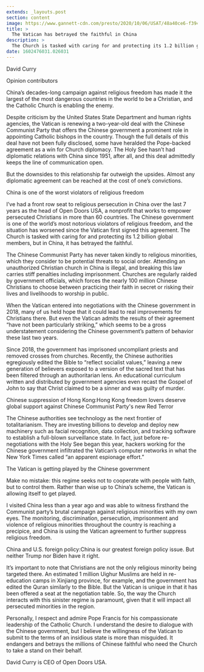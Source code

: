 ```yaml
--- 
extends: _layouts.post 
section: content 
image: https://www.gannett-cdn.com/presto/2020/10/06/USAT/48a40ce6-f394-4931-b603-4d3e38f77bf9-XXX_CHN_Easter_2475.JPG?crop=2447,1376,x0,y0&width=2447&height=1376&format=pjpg&auto=webp 
title: > 
  The Vatican has betrayed the faithful in China 
description: > 
  The Church is tasked with caring for and protecting its 1.2 billion global members, but in China, it has betrayed the faithful.The Chinese Communist Party has never taken kindly to religious minorities, which they consider to be potential threats to social order.Attending an unauthorized Christian church in China is illegal, and breaking this law carries stiff penalties including imprisonment.Chinese suppression of Hong Kong:Hong Kong freedom lovers deserve global support against Chinese Communist Party's new Red TerrorThe Chinese authorities see technology as the next frontier of totalitarianism.The monitoring, discrimination, persecution, imprisonment and violence of religious minorities throughout the country is reaching a precipice, and China is using the Vatican agreement to further suppress religious freedom. 
date: 1602476031.026031 
--- 
```

David Curry

Opinion contributors

China’s decades-long campaign against religious freedom has made it the largest of the most dangerous countries in the world to be a Christian, and the Catholic Church is enabling the enemy.

Despite criticism by the United States State Department and human rights agencies, the Vatican is renewing a two-year-old deal with the Chinese Communist Party that offers the Chinese government a prominent role in appointing Catholic bishops in the country. Though the full details of this deal have not been fully disclosed, some have heralded the Pope-backed agreement as a win for Church diplomacy. The Holy See hasn’t had diplomatic relations with China since 1951, after all, and this deal admittedly keeps the line of communication open.

But the downsides to this relationship far outweigh the upsides. Almost any diplomatic agreement can be reached at the cost of one’s convictions.

China is one of the worst violators of religious freedom

I’ve had a front row seat to religious persecution in China over the last 7 years as the head of Open Doors USA, a nonprofit that works to empower persecuted Christians in more than 60 countries. The Chinese government is one of the world’s most notorious violators of religious freedom, and the situation has worsened since the Vatican first signed this agreement. The Church is tasked with caring for and protecting its 1.2 billion global members, but in China, it has betrayed the faithful.

The Chinese Communist Party has never taken kindly to religious minorities, which they consider to be potential threats to social order. Attending an unauthorized Christian church in China is illegal, and breaking this law carries stiff penalties including imprisonment. Churches are regularly raided by government officials, which forces the nearly 100 million Chinese Christians to choose between practicing their faith in secret or risking their lives and livelihoods to worship in public.

When the Vatican entered into negotiations with the Chinese government in 2018, many of us held hope that it could lead to real improvements for Christians there. But even the Vatican admits the results of their agreement “have not been particularly striking,” which seems to be a gross understatement considering the Chinese government’s pattern of behavior these last two years.

Since 2018, the government has imprisoned uncompliant priests and removed crosses from churches. Recently, the Chinese authorities egregiously edited the Bible to “reflect socialist values,” leaving a new generation of believers exposed to a version of the sacred text that has been filtered through an authoritarian lens. An educational curriculum written and distributed by government agencies even recast the Gospel of John to say that Christ claimed to be a sinner and was guilty of murder.

Chinese suppression of Hong Kong:Hong Kong freedom lovers deserve global support against Chinese Communist Party's new Red Terror

The Chinese authorities see technology as the next frontier of totalitarianism. They are investing billions to develop and deploy new machinery such as facial recognition, data collection, and tracking software to establish a full-blown surveillance state. In fact, just before re-negotiations with the Holy See began this year, hackers working for the Chinese government infiltrated the Vatican’s computer networks in what the New York Times called “an apparent espionage effort.”

The Vatican is getting played by the Chinese government

Make no mistake: this regime seeks not to cooperate with people with faith, but to control them. Rather than wise up to China’s scheme, the Vatican is allowing itself to get played.

I visited China less than a year ago and was able to witness firsthand the Communist party’s brutal campaign against religious minorities with my own eyes. The monitoring, discrimination, persecution, imprisonment and violence of religious minorities throughout the country is reaching a precipice, and China is using the Vatican agreement to further suppress religious freedom.

China and U.S. foreign policy:China is our greatest foreign policy issue. But neither Trump nor Biden have it right.

It’s important to note that Christians are not the only religious minority being targeted there. An estimated 1 million Uighur Muslims are held in re-education camps in Xinjiang province, for example, and the government has edited the Quran similarly to the Bible. But the Vatican is unique in that it has been offered a seat at the negotiation table. So, the way the Church interacts with this sinister regime is paramount, given that it will impact all persecuted minorities in the region.

Personally, I respect and admire Pope Francis for his compassionate leadership of the Catholic Church. I understand the desire to dialogue with the Chinese government, but I believe the willingness of the Vatican to submit to the terms of an insidious state is more than misguided. It endangers and betrays the millions of Chinese faithful who need the Church to take a stand on their behalf.

David Curry is CEO of Open Doors USA.